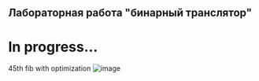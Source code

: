 ## Лабораторная работа "бинарный транслятор"

# In progress...

45th fib with optimization
![image](https://user-images.githubusercontent.com/53887365/82308996-bec2f200-99ec-11ea-8c41-6e494f85118e.png)
